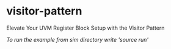 # visitor-pattern
Elevate Your UVM Register Block Setup with the Visitor Pattern

*To run the example from sim directory write 'source run'*
